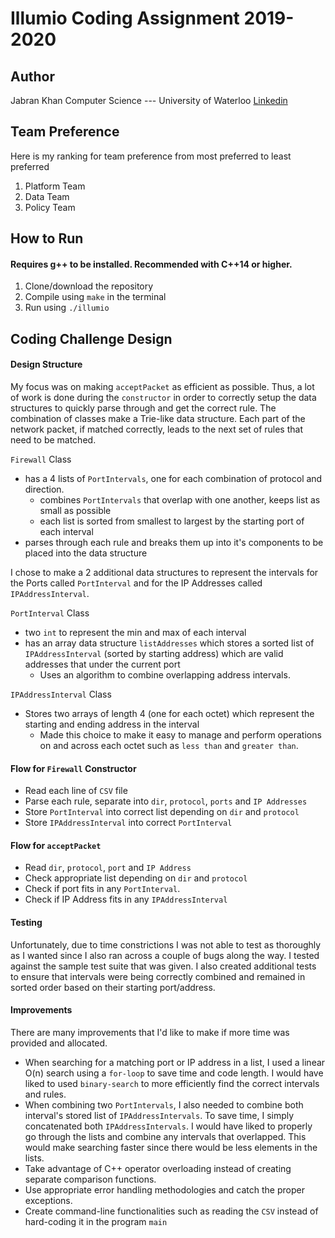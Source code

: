# Illumio Coding Assignment 2019-2020

## Author
Jabran Khan
Computer Science --- University of Waterloo
[Linkedin](#https://www.linkedin.com)

## Team Preference
Here is my ranking for team preference from most preferred to least preferred
1. Platform Team
2. Data Team
3. Policy Team

## How to Run
#### Requires g++ to be installed. Recommended with C++14 or higher.
1. Clone/download the repository
2. Compile using `make` in the terminal
3. Run using `./illumio`

## Coding Challenge Design

#### Design Structure
My focus was on making `acceptPacket` as efficient as possible. Thus, a lot of work is done during the `constructor` in order to correctly setup the data structures to quickly parse through and get the correct rule. The combination of classes make a  Trie-like data structure. Each part of the network packet, if matched correctly, leads to the next set of rules that need to be matched.

`Firewall` Class
- has a 4 lists of `PortIntervals`, one for each combination of protocol and direction.
	- combines `PortIntervals` that overlap with one another, keeps list as small as possible
	- each list is sorted from smallest to largest by the starting port of each interval
- parses through each rule and breaks them up into it's components to be placed into the data structure

I chose to make a 2 additional data structures to represent the intervals for the Ports called `PortInterval` and for the IP Addresses called `IPAddressInterval`. 

`PortInterval` Class
- two `int` to represent the min and max of each interval
- has an array data structure `listAddresses` which stores a sorted list of `IPAddressInterval` (sorted by starting address) which are valid addresses that under the current port
	-  Uses an algorithm to combine overlapping address intervals. 

`IPAddressInterval` Class
- Stores two arrays of length 4 (one for each octet) which represent the starting and ending address in the interval
	- Made this choice to make it easy to manage and perform operations on and across each octet such as `less than` and `greater than`. 

#### Flow for `Firewall` Constructor
- Read each line of `CSV` file
- Parse each rule, separate into `dir`, `protocol`, `ports` and `IP Addresses`
- Store `PortInterval` into correct list depending on `dir` and `protocol` 
- Store `IPAddressInterval` into correct `PortInterval`

#### Flow for `acceptPacket`
- Read `dir`, `protocol`, `port` and `IP Address`
- Check appropriate list depending on `dir` and `protocol`
- Check if port fits in any `PortInterval`.
- Check if IP Address fits in any `IPAddressInterval`

#### Testing
Unfortunately, due to time constrictions I was not able to test as thoroughly as I wanted since I also ran across a couple of bugs along the way.
I tested against the sample test suite that was given.
I also created additional tests to ensure that intervals were being correctly combined and remained in sorted order based on their starting port/address.

#### Improvements
There are many improvements that I'd like to make if more time was provided and allocated.
- When searching for a matching port or IP address in a list, I used a linear O(n) search using a `for-loop` to save time and code length. I would have liked to used `binary-search` to more efficiently find the correct intervals and rules.
- When combining two `PortIntervals`, I also needed to combine both interval's stored list of `IPAddressIntervals`. To save time, I simply concatenated both `IPAddressIntervals`. I would have liked to properly go through the lists and combine any intervals that overlapped. This would make searching faster since there would be less elements in the lists.
- Take advantage of C++ operator overloading instead of creating separate comparison functions.
- Use appropriate error handling methodologies and catch the proper exceptions.
- Create command-line functionalities such as reading the `CSV` instead of hard-coding it in the program `main`